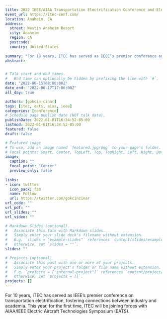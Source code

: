 ```yaml
---
title: 2022 IEEE/AIAA Transportation Electrification Conference and Electric Aircraft Technologies Symposium (ITEC+EATS)
event_url: https://itec-conf.com/
location: Anaheim, CA
address:
  street: Westin Anaheim Resort
  city: Anaheim
  region: CA
  postcode: 
  country: United States
  
summary: "For 10 years, ITEC has served as IEEE’s premier conference on transportation electrification, fostering connections between industry and academia. This year, for the first time, ITEC will be joining forces with AIAA/IEEE Electric Aircraft Technologies Symposium (EATS)."
abstract:


# Talk start and end times.
#   End time can optionally be hidden by prefixing the line with `#`.
date: "2022-06-15T08:00:00Z"
date_end: "2022-06-17T17:00:00Z"
all_day: true

authors: [gokcin-cinar]
tags: [itec, eats, aiaa, ieee]
categories: [conference]
# Schedule page publish date (NOT talk date).
publishDate: 2022-01-01T16:34:52-05:00
lastmod: 2022-01-01T16:34:52-05:00
featured: false
draft: false

# Featured image
# To use, add an image named `featured.jpg/png` to your page's folder.
# Focal points: Smart, Center, TopLeft, Top, TopRight, Left, Right, BottomLeft, Bottom, BottomRight.
image:
  caption: ""
  focal_point: "Center"
  preview_only: false
  
links:
- icon: twitter
  icon_pack: fab
  name: Follow
  url: https://twitter.com/gokcincinar
url_code: ""
url_pdf: ""
url_slides: ""
url_video: ""

# Markdown Slides (optional).
#   Associate this talk with Markdown slides.
#   Simply enter your slide deck's filename without extension.
#   E.g. `slides = "example-slides"` references `content/slides/example-slides.md`.
#   Otherwise, set `slides = ""`.
slides: ""

# Projects (optional).
#   Associate this post with one or more of your projects.
#   Simply enter your project's folder or file name without extension.
#   E.g. `projects = ["internal-project"]` references `content/project/deep-learning/index.md`.
#   Otherwise, set `projects = []`.
projects: []
---
```


For 10 years, ITEC has served as IEEE’s premier conference on transportation electrification, fostering connections between industry and academia. This year, for the first time, ITEC will be joining forces with AIAA/IEEE Electric Aircraft Technologies Symposium (EATS).
